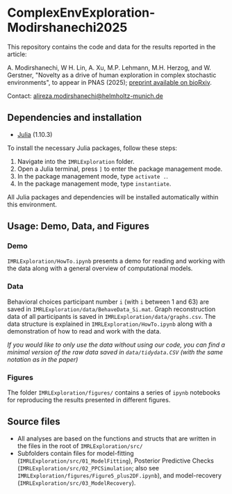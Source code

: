 # ComplexEnvExploration-Modirshanechi2025

This repository contains the code and data for the results reported in the article:

A. Modirshanechi, W H. Lin, A. Xu, M.P. Lehmann, M.H. Herzog, and W. Gerstner, "Novelty as a drive of human exploration in complex stochastic environments", to appear in PNAS (2025); [preprint available on bioRxiv](https://www.biorxiv.org/content/10.1101/2022.07.05.498835v3.abstract).

Contact: [alireza.modirshanechi@helmholtz-munich.de](alireza.modirshanechi@helmholtz-munich.de)


## Dependencies and installation

* [Julia](https://julialang.org/) (1.10.3)

To install the necessary Julia packages, follow these steps:

1.  Navigate into the `IMRLExploration` folder.
2.	Open a Julia terminal, press `]` to enter the package management mode.
3.	In the package management mode, type `activate .`.
4.	In the package management mode, type `instantiate`.

All Julia packages and dependencies will be installed automatically within this environment. 


## Usage: Demo, Data, and Figures

### Demo

`IMRLExploration/HowTo.ipynb` presents a demo for reading and working with the data along with a general overview of computational models.

### Data 

Behavioral choices participant number `i` (with `i` between 1 and 63) are saved in `IMRLExploration/data/BehaveData_Si.mat`.
Graph reconstruction data of all participants is saved in `IMRLExploration/data/graphs.csv`.
The data structure is explained in `IMRLExploration/HowTo.ipynb` along with a demonstration of how to read and work with the data.

*If you would like to only use the data without using our code, you can find a minimal version of the raw data saved in `data/tidydata.CSV` (with the same notation as in the paper)*

### Figures

The folder `IMRLExploration/figures/` contains a series of `ipynb` notebooks for reproducing the results presented in different figures.


## Source files

* All analyses are based on the functions and structs that are written in the files in the root of `IMRLExploration/src/`
* Subfolders contain files for model-fitting (`IMRLExploration/src/01_ModelFitting`), Posterior Predictive Checks (`IMRLExploration/src/02_PPCSimulation`; also see `IMRLExploration/figures/Figure5_plus2DF.ipynb`), and model-recovery (`IMRLExploration/src/03_ModelRecovery`).
